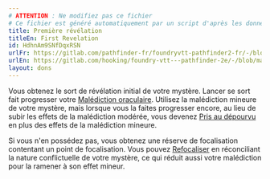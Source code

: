 ```yaml
---
# ATTENTION : Ne modifiez pas ce fichier
# Ce fichier est généré automatiquement par un script d'après les données du module Foundry VTT officiel et de sa traduction
title: Première révélation
titleEn: First Revelation
id: HdhnAm9SNfDqxRSN
urlFr: https://gitlab.com/pathfinder-fr/foundryvtt-pathfinder2-fr/-/blob/master/data/feats/HdhnAm9SNfDqxRSN.htm
urlEn: https://gitlab.com/hooking/foundry-vtt---pathfinder-2e/-/blob/master/packs/data/feats.db/first-revelation.json
layout: dons
---
```

Vous obtenez le sort de révélation initial de votre mystère. Lancer se sort fait progresser votre [Malédiction oraculaire](../capacité-classe/malédiction-oraculaire.html). Utilisez la malédiction mineure de votre mystère, mais lorsque vous la faites progresser encore, au lieu de subir les effets de la malédiction modérée, vous devenez [Pris au dépourvu](../conditions/pris-au-dépourvu.html) en plus des effets de la malédiction mineure.

Si vous n'en possédez pas, vous obtenez une réserve de focalisation contentant un point de focalisation. Vous pouvez [Refocaliser](../actions/refocaliser.html) en réconciliant la nature conflictuelle de votre mystère, ce qui réduit aussi votre malédiction pour la ramener à son effet mineur.
